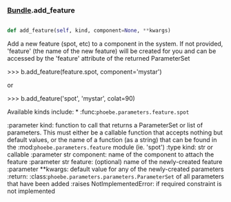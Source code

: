 ### [Bundle](Bundle.md).add_feature

```py

def add_feature(self, kind, component=None, **kwargs)

```



Add a new feature (spot, etc) to a component in the system.  If not
provided, 'feature' (the name of the new feature) will be created
for you and can be accessed by the 'feature' attribute of the returned
ParameterSet

&gt;&gt;&gt; b.add_feature(feature.spot, component='mystar')

or

&gt;&gt;&gt; b.add_feature('spot', 'mystar', colat=90)

Available kinds include:
    * :func:`phoebe.parameters.feature.spot`

:parameter kind: function to call that returns a
    ParameterSet or list of parameters.  This must either be
    a callable function that accepts nothing but default values,
    or the name of a function (as a string) that can be found in the
    :mod:`phoebe.parameters.feature` module (ie. 'spot')
:type kind: str or callable
:parameter str component: name of the component to attach the feature
:parameter str feature: (optional) name of the newly-created feature
:parameter **kwargs: default value for any of the newly-created
    parameters
:return: :class:`phoebe.parameters.parameters.ParameterSet` of
    all parameters that have been added
:raises NotImplementedError: if required constraint is not implemented

